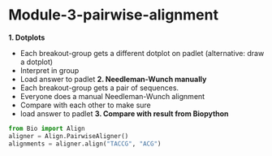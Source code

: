 # Module-3-pairwise-alignment
**1. Dotplots**
- Each breakout-group gets a different dotplot on padlet (alternative: draw a dotplot)
- Interpret in group
- Load answer to padlet
**2. Needleman-Wunch manually**
- Each breakout-group gets a pair of sequences. 
- Everyone does a manual Needleman-Wunch alignment
- Compare with each other to make sure 
- load answer to padlet
**3. Compare with result from Biopython**
```python
from Bio import Align
aligner = Align.PairwiseAligner()
alignments = aligner.align("TACCG", "ACG")
```
